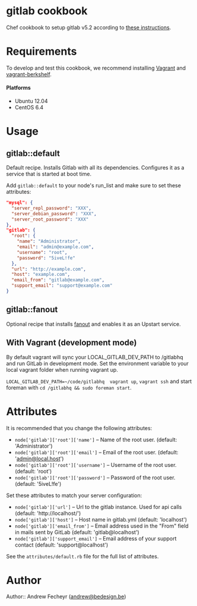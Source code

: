 # gitlab cookbook

Chef cookbook to setup gitlab v5.2 according to [these instructions](https://github.com/gitlabhq/gitlabhq/blob/v5.2.0/doc/install/installation.md).

# Requirements

To develop and test this cookbook, we recommend installing [Vagrant](http://www.vagrantup.com/) and [vagrant-berkshelf](https://github.com/RiotGames/vagrant-berkshelf).

#### Platforms
* Ubuntu 12.04
* CentOS 6.4

# Usage

## gitlab::default

Default recipe. Installs Gitlab with all its dependencies. Configures it as a service that is started at boot time.

Add `gitlab::default` to your node's run_list and make sure to set these attributes:
```json
"mysql": {
  "server_repl_password": "XXX",
  "server_debian_password": "XXX",
  "server_root_password": "XXX"
},
"gitlab": {
  "root": {
    "name": "Administrator",
    "email": "admin@example.com",
    "username": "root",
    "password": "5iveL!fe"
  },
  "url": "http://example.com",
  "host": "example.com",
  "email_from": "gitlab@example.com",
  "support_email": "support@example.com"
}
```

## gitlab::fanout

Optional recipe that installs [fanout](https://github.com/travisghansen/fanout) and enables it as an Upstart service.

## With Vagrant (development mode)

By default vagrant will sync your LOCAL_GITLAB_DEV_PATH to /gitlabhq and run GitLab in development mode.
Set the environment variable to your local vagrant folder when running vagrant up.

`LOCAL_GITLAB_DEV_PATH=~/code/gitlabhq  vagrant up`, `vagrant ssh` and start foreman with `cd /gitlabhq && sudo foreman start`.

# Attributes

It is recommended that you change the following attributes:

* `node['gitlab']['root']['name']` – Name of the root user. (default: 'Administrator')
* `node['gitlab']['root']['email']` – Email of the root user. (default: 'admin@local.host')
* `node['gitlab']['root']['username']` – Username of the root user. (default: 'root')
* `node['gitlab']['root']['password']` – Password of the root user. (default: '5iveL!fe')

Set these attributes to match your server configuration:

* `node['gitlab']['url']` – Url to the gitlab instance. Used for api calls (default: 'http://localhost/')
* `node['gitlab']['host']` – Host name in gitlab.yml (default: 'localhost')
* `node['gitlab']['email_from']` – Email address used in the "From" field in mails sent by GitLab (default: 'gitlab@localhost')
* `node['gitlab']['support_email']` – Email address of your support contact (default: 'support@localhost')

See the `attributes/default.rb` file for the full list of attributes.

# Author

Author:: Andrew Fecheyr (<andrew@bedesign.be>)
